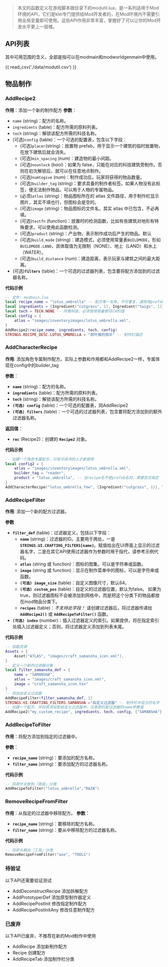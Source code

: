 


> 本文的函数定义在游戏脚本跟目录下的modutil.lua，是一系列适用于Mod环境的API，它们是klei专门提供给Mod开发者的，在Mod环境内不需要引用全局变量即可使用。这些API作用非常丰富，掌握好了可以让你的Mod开发水平更上一层楼。

## API列表

其中可用范围的含义，全部是指可以在modmain和modworldgenmain中使用。

{{ read_csv('./data/modutil.csv') }}





## 物品制作

### AddRecipe2

**作用**：添加一个新的制作配方
**参数**：
- `name` (string)：配方的名称。
- `ingredients` (table)：配方所需的原料列表。
- `tech` (string)：解锁该配方所需的科技名称。
- (可选)`config` (table)：一个可选的配置表，包含以下字段：
    - (可选)`placer`(string)：放置物 prefab，用于显示一个建筑的临时放置物，在放下建筑后就会消失。
    - (可选)`min_spacing` (num)：建造物的最小间距。
    - (可选)`nounlock` (bool)：如果为 false，只能在对应的科技建筑旁制作。否则在初次解锁后，就可以在任意地点制作。
    - (可选)`numtogive` (num)：制作成功后，玩家将获得的物品数量。
    - (可选)`builder_tag` (string)：要求具备的制作者标签。如果人物没有此标签，便无法制作物品，可以用于人物的专属物品。
    - (必须)`atlas` (string)：物品图标所在的 atlas 文件路径，用于制作栏显示图片，其实不填也行，但图标会是空的。
    - (可选)`image` (string)：物品图标的文件名，其实 atlas 中已包含，不必再填。
    - (可选)`testfn` (function)：放置时的检测函数，比如有些建筑对地形有特殊要求，可以使用此函数检测。
    - (可选)`product` (string)：产出物，表示制作成功后产生的物品。默认
    - (可选)`build_mode` (string)：建造模式，必须使用常量表`BUILDMODE`，形如`BUILDMODE.LAND`，具体取值为无限制（NONE）、地上（LAND）和水上（WATER）。
    - (可选)`build_distance` (num)：建造距离，表示玩家与建筑之间的最大距离。
- (可选)**`filters`** (table)：一个可选的过滤器列表，包含要将配方添加到的过滤器名称。

**代码示例**
```lua
-- 文件: modmain.lua
local recipe_name = "lotus_umbrella" -- 配方唯一名称，不可重复，通常用prefab名
local ingredients = {Ingredient("cutgrass", 1), Ingredient("twigs", 1)} -- 原料表
local tech = TECH.NONE -- 所需科技，必须使用常量表TECH的值
local config = {
    atlas = "images/inventoryimages/lotus_umbrella.xml",
}
AddRecipe2(recipe_name, ingredients, tech, config)
STRINGS.RECIPE_DESC.LOTUS_UMBRELLA = "荷叶做的雨伞" -- 制作栏描述
```

### AddCharacterRecipe

**作用**: 添加角色专属制作配方。实际上参数和作用都和AddRecipe2一样，专属体现在config中的builder_tag

**参数**：
- **`name`** (string)：配方的名称。
- **`ingredients`** (table)：配方所需的原料列表。
- **`tech`** (string)：解锁该配方所需的科技名称。
- **`(可选) config`** (table)：一个可选的配置表，同AddRecipe2
- **`(可选) filters`** (table)：一个可选的过滤器列表，包含要将配方添加到的额外过滤器名称。

**返回值**：

- **`rec`** (Recipe2)：创建的 **`Recipe2`** 对象。

**代码示例**
```lua
-- 创建一个角色专属配方，只有可读书的人才能使用
local config2 = {
    atlas = "images/inventoryimages/lotus_umbrella.xml",
    builder_tag = "reader",
    product = "lotus_umbrella", -- 当recipe名不是prefab名时，需要显式指定
}
AddCharacterRecipe("lotus_umbrella_few", {Ingredient("cutgrass", 1)}, TECH.NONE, config2, {"SAMANSHA"})
```


### AddRecipeFilter

**作用**: 添加一个新的配方过滤器。

**参数**

- **`filter_def`** (table)：过滤器定义，包括以下字段：
    - **`name`** (string)：过滤器的ID。主要用于两处，一是 **`STRINGS.UI.CRAFTING_FILTERS[name]`**。赋值给出在UI界面上显示的过滤器名字，二是在其它API使用过滤器作为参数时用于指代，请参考示例代码。
    - **`atlas`** (string 或 function)：图标的图集，可以是字符串或函数。
    - **`image`** (string 或 function)：显示在制作菜单中的图标，可以是字符串或函数。
    - **`(可选) image_size`** (table)：自定义图像尺寸，默认64。
    - **`(可选) custom_pos`** (table)：自定义的过滤器位置，默认为false。 如果为 true，则过滤器图标不会被添加到网格中，而是把这个分类下的物品都放在mod物品分类下。
    - **`recipes`** (table)：*不支持此字段！* 请创建过滤器后，将过滤器传递给 **`AddRecipe2()`** 或 **`AddRecipeToFilter()`** 函数。
- **`(可选) index`** (number)：插入过滤器定义的索引。如果提供，将在指定索引处插入过滤器定义；否则，将过滤器定义添加到列表末尾。

**代码示例**
```lua
-- 加载资源
Assets = {
    Asset("ATLAS", "images/craft_samansha_icon.xml"),
}
-- 定义一个新的过滤器对象
local filter_samansha_def = {
    name = "SAMANSHA",
    atlas = "images/craft_samansha_icon.xml",
    image = "craft_samansha_icon.tex"
}
-- 添加自定义过滤器
AddRecipeFilter(filter_samansha_def, 1)
STRINGS.UI.CRAFTING_FILTERS.SAMANSHA ="自定义过滤器" -- 制作栏中显示的名字
-- 创建一个配方，并将其添加到自定义过滤器中，注意用的是过滤器的name参数值
AddRecipe2("my_custom_recipe", ingredients, tech, config, {"SAMANSHA"})
```

### AddRecipeToFilter

**作用**：将配方添加到指定的过滤器中。

**参数**：
- **`recipe_name`** (string)：要添加的配方名称。
- **`filter_name`** (string)：要添加配方的过滤器名称。

**代码示例**
```lua
-- 将荷叶伞放到「雨具」分类
AddRecipeToFilter("lotus_umbrella","RAIN")
```

### RemoveRecipeFromFilter

**作用**：从指定的过滤器中移除配方。
**参数**：
- **`recipe_name`** (string)：要移除的配方名称。
- **`filter_name`** (string)：要从中移除配方的过滤器名称。


**代码示例**
```lua
-- 将斧头移出「工具」分类
RemoveRecipeFromFilter("axe", "TOOLS")
```


### 待验证

以下API还需要验证测试

* AddDeconstructRecipe 添加拆解配方
* AddPrototyperDef 添加原型制作器定义
* AddRecipePostInit	修改指定制作配方
* AddRecipePostInitAny 修改任意制作配方


### 已废弃

以下API已废弃，不推荐在新的Mod制作中使用

* AddRecipe 添加新制作配方
* Recipe 创建配方
* AddRecipeTab 添加制作栏分类
